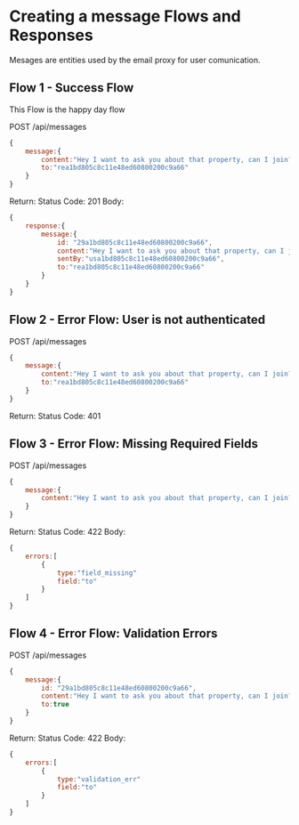 # Creating a message Flows and Responses
Mesages are entities used by the email proxy for user comunication.

## Flow 1 - Success Flow
This Flow is the happy day flow

POST /api/messages
```javascript
{
	message:{
		content:"Hey I want to ask you about that property, can I join?",
		to:"rea1bd805c8c11e48ed60800200c9a66"
	}
} 
```

Return:
Status Code: 201
Body:
```javascript
{
	response:{
		message:{
			id: "29a1bd805c8c11e48ed60800200c9a66",
			content:"Hey I want to ask you about that property, can I join?",
			sentBy:"usa1bd805c8c11e48ed60800200c9a66",
			to:"rea1bd805c8c11e48ed60800200c9a66"
		}
	}	
} 
```

## Flow 2 - Error Flow: User is not authenticated

POST /api/messages
```javascript
{
	message:{
		content:"Hey I want to ask you about that property, can I join?",
		to:"rea1bd805c8c11e48ed60800200c9a66"
	}
} 
```

Return:
Status Code: 401


## Flow 3 - Error Flow: Missing Required Fields

POST /api/messages
```javascript
{
	message:{
		content:"Hey I want to ask you about that property, can I join?"
	}
} 
```

Return:
Status Code: 422
Body:
```javascript
{
	errors:[
		{
			type:"field_missing"
			field:"to"
		}
	]
} 
```

## Flow 4 - Error Flow: Validation Errors

POST /api/messages
```javascript
{
	message:{
		id: "29a1bd805c8c11e48ed60800200c9a66",
		content:"Hey I want to ask you about that property, can I join?",
		to:true
	}
} 
```

Return:
Status Code: 422
Body:
```javascript
{
	errors:[
		{
			type:"validation_err"
			field:"to"
		}
	]
} 
```


